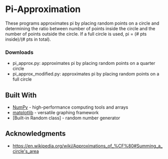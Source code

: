 # Pi-Approximation

These programs approximates pi by placing random points on a circle and determining the ratio between number of points inside the circle and the number of points outside the circle. If a full circle is used, pi = (# pts inside)/(# pts in total).

### Downloads

* pi_approx.py: approximates pi by placing random points on a quarter circle
* pi_approx_modified.py: approximates pi by placing random points on a full circle

## Built With

* [NumPy](https://numpy.org/) - high-performance computing tools and arrays
* [matplotlib](https://matplotlib.org/) - versatile graphing framework
* [Built-in Random class] - random number generator

## Acknowledgments

* https://en.wikipedia.org/wiki/Approximations_of_%CF%80#Summing_a_circle's_area
